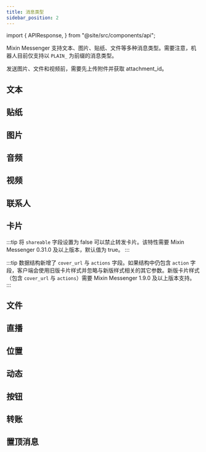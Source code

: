 ```yaml
---
title: 消息类型
sidebar_position: 2
---
```


import {
  APIResponse,
} from "@site/src/components/api";

Mixin Messenger 支持文本、图片、贴纸、文件等多种消息类型。需要注意，机器人目前仅支持以 `PLAIN_` 为前缀的消息类型。

发送图片、文件和视频前，需要先上传附件并获取 attachment_id。

## 文本

<APIResponse name="msg_text" />

## 贴纸

<APIResponse name="msg_sticker" />

## 图片

<APIResponse name="msg_image" />

## 音频

<APIResponse name="msg_audio" />

## 视频

<APIResponse name="msg_video" />

## 联系人

<APIResponse name="msg_contact" />

## 卡片

<APIResponse name="msg_card" />

:::tip
将 `shareable` 字段设置为 false 可以禁止转发卡片。该特性需要 Mixin Messenger 0.31.0 及以上版本，默认值为 true。
:::

:::tip
数据结构新增了 `cover_url` 与 `actions` 字段。如果结构中仍包含 `action` 字段，客户端会使用旧版卡片样式并忽略与新版样式相关的其它参数。新版卡片样式（包含 `cover_url` 与 `actions`）需要 Mixin Messenger 1.9.0 及以上版本支持。
:::

## 文件

<APIResponse name="msg_file" />

## 直播

<APIResponse name="msg_live" />

## 位置

<APIResponse name="msg_location" />

## 动态

<APIResponse name="msg_post" />

## 按钮

<APIResponse name="msg_buttons" />

## 转账

<APIResponse name="msg_transfer" />

## 置顶消息

<APIResponse name="pin_message" />
